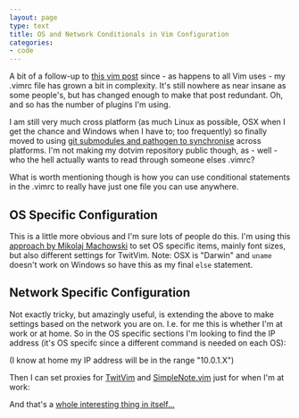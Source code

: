 ```yaml
---
layout: page
type: text
title: OS and Network Conditionals in Vim Configuration
categories: 
- code
---
```

A bit of a follow-up to [this vim post](http://atomicules.co.uk/2009/05/30/vim.html) since - as happens to all Vim uses - my .vimrc file has grown a bit in complexity. It's still nowhere as near insane as some people's, but has changed enough to make that post redundant. Oh, and so has the number of plugins I'm using.

I am still very much cross platform (as much Linux as possible, OSX when I get the chance and Windows when I have to; too frequently) so finally moved to using [git submodules and pathogen to synchronise](http://vimcasts.org/episodes/synchronizing-plugins-with-git-submodules-and-pathogen/) across platforms. I'm not making my dotvim repository public though, as - well - who the hell actually wants to read through someone elses .vimrc?

What is worth mentioning though is how you can use conditional statements in the .vimrc to really have just one file you can use anywhere.

## OS Specific Configuration

This is a little more obvious and I'm sure lots of people do this. I'm using this [approach by Mikolaj Machowski](http://objectmix.com/editors/149466-operating-system-checking-vimrc-files.html#post517594) to set OS specific items, mainly font sizes, but also different settings for TwitVim. Note: OSX is "Darwin" and `uname` doesn't work on Windows so have this as my final `else` statement. 


## Network Specific Configuration

Not exactly tricky, but amazingly useful, is extending the above to make settings based on the network you are on. I.e. for me this is whether I'm at work or at home. So in the OS specific sections I'm looking to find the IP address (it's OS specifc since a different command is needed on each OS):

<script src="https://gist.github.com/1190099.js?file=os-specific-extract.vim"></script>

(I know at home my IP address will be in the range "10.0.1.X")

Then I can set proxies for [TwitVim](http://www.vim.org/scripts/script.php?script_id=2204) and [SimpleNote.vim](http://www.vim.org/scripts/script.php?script_id=3582) just for when I'm at work:

<script src="https://gist.github.com/1190099.js?file=ip-specific-extract.vim"></script>

And that's a [whole interesting thing in itself...](https://github.com/mrtazz/simplenote.vim/issues/13)
